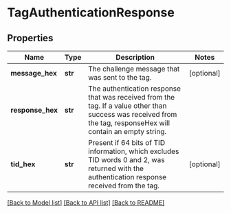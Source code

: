 # TagAuthenticationResponse

## Properties
Name | Type | Description | Notes
------------ | ------------- | ------------- | -------------
**message_hex** | **str** | The challenge message that was sent to the tag. | [optional] 
**response_hex** | **str** | The authentication response that was received from the tag. If a value other than success was received from the tag, responseHex will contain an empty string.  | 
**tid_hex** | **str** | Present if 64 bits of TID information, which excludes TID words 0 and 2, was returned with the authentication response received from the tag.  | [optional] 

[[Back to Model list]](../README.md#documentation-for-models) [[Back to API list]](../README.md#documentation-for-api-endpoints) [[Back to README]](../README.md)


